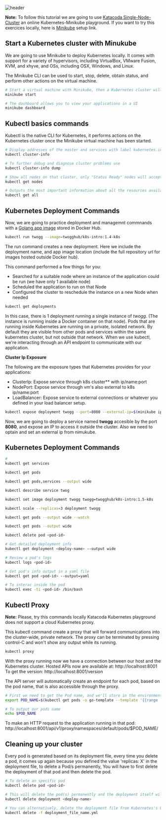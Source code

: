 ![header](https://raw.githubusercontent.com/twogg-git/k8s-intro/master/kubernetes_katacoda.png)


**Note:** To follow this tutorial we are going to use [Katacoda Single-Node-Cluster](https://www.katacoda.com/courses/kubernetes/launch-single-node-cluster) an online Kubernetes-Minikube playground. If you want to try this exercices locally, here is [Minikube](https://github.com/kubernetes/minikube/) setup link.

## Start a Kubernetes cluster with Minukube

We are going to use Minikube to deploy Kubernetes locally. It comes with support for a variety of hypervisors, including VirtualBox, VMware Fusion, KVM, and xhyve, and OSs, including OSX, Windows, and Linux.

The Minikube CLI can be used to start, stop, delete, obtain status, and perform other actions on the virtual machine. 

```sh
# Start a virtual machine with Minikube, then a Kubernetes cluster will be runnig in that VM
minikube start

# The dashboard allows you to view your applications in a UI 
minikube dashboard
```

## Kubectl basics commands

Kubectl is the native CLI for Kubernetes, it performs actions on the Kubernetes cluster once the Minikube virtual machine has been started.

```sh
# Display addresses of the master and services with label kubernetes.io/cluster-service=true 
kubectl cluster-info

# To further debug and diagnose cluster problems use
kubectl cluster-info dump

# Show all nodes on that cluster, only "Status Ready" nodes will accept applications for deployment
kubectl get nodes

# Outputs the most important information about all the resources available
kubectl get all 
```

## Kubernetes Deployment Commands 

Now, we are going to practice deployment and managemnt commnands with a [Golang app image](https://hub.docker.com/r/twogghub/k8s-intro/) stored in Docker Hub.

```sh
kubectl run twogg --image=twogghub/k8s-intro:1.4-k8s
```

The run command creates a new deployment. Here we include the deployment name, and app image location (include the full repository url for images hosted outside Docker hub).

This command performed a few things for you:
- Searched for a suitable node where an instance of the application could be run (we have only 1 available node)
- Scheduled the application to run on that Node
- Configured the cluster to reschedule the instance on a new Node when needed

```sh
kubectl get deployments
```
In this case, there is 1 deployment running a single instance of *twogg*. (The instance is running inside a Docker container on that node). Pods that are running inside Kubernetes are running on a private, isolated network. By default they are visible from other pods and services within the same kubernetes cluster, but not outside that network. When we use kubectl, we're interacting through an API endpoint to communicate with our application.

**Cluster Ip Exposure**

The following are the exposure types that Kubernetes provides for your applications:
- ClusterIp: Expose service through k8s cluster** with ip/name:port
- NodePort: Expose service through vm's also external to k8s ip/name:port
- LoadBalancer: Expose service to external connections or whatever you defined in your load balancer setup.

```sh
kubectl expose deployment twogg --port=8080 --external-ip=$(minikube ip) --type=LoadBalancer
```
Now, we are going to deploy a service named **twogg** accesible by the port **8080**, and expose an IP to access it outside the cluster. Also we need to optain and set an external ip from nimukube.

## Kubernetes Deployment Commands 

```sh
#
kubectl get services

kubectl get pods

kubectl get pods,services --output wide

kubectl describe service twog

kubectl set image deployment twogg twogg=twogghub/k8s-intro:1.5-k8s

kubectl scale --replicas=3 deployment twogg

kubectl get pods --output wide --watch

kubectl get pods --output wide 

kubectl delete pod <pod-id>

# Get detailed deployment info 
kubectl get deployment <deploy-name> --output wide

# Review a pod's logs
kubectl logs <pod-id>

# Get pod's info output in a yaml file
kubectl get pod <pod-id> --output=yaml

# To interac inside the pod
kubectl exec -ti <pod-id> /bin/bash
```

## Kubectl Proxy

**Note:** Please, try this commands locally Katacoda Kubernetes playground does not support a cloud Kubernetes proxy. 

This kubectl command create a proxy that will forward communications into the cluster-wide, private network. The proxy can be terminated by pressing control-C and won't show any output while its running. 

```sh
kubectl proxy
```

With the proxy running now we have a connection between our host and the Kubernetes cluster.
Hosted APIs now are available at: http://localhost:8001 
To get the version: http://localhost:8001/version

The API server will automatically create an endpoint for each pod, based on the pod name, that is also accessible through the proxy. 

```sh
# First we need to get the Pod name, and we'll store in the environment variable POD_NAME
export POD_NAME=$(kubectl get pods -o go-template --template '{{range .items}}{{.metadata.name}}{{"\n"}}{{end}}')

# To output our pods name 
echo $POD_NAME
```

To make an HTTP request to the application running in that pod: http://localhost:8001/api/v1/proxy/namespaces/default/pods/$POD_NAME/

## Cleaning up your cluster

Every pod is generated based on its deployment file, every time you delete a pod, it comes up again because you 
defined the value 'replicas: X' in the deployment file, to delete a Pod/s permanently, You will have to first delete the deployment of that pod and then delete the pod.

```sh
# To delete an specific pod  
kubectl delete pod <pod-id>

# This will delete the pod(s) permanently and the deployment itself will be deleted permanently 
kubectl delete deployment <deploy-name>

# You can alternatively, delete the deployment file from Kubernetes's UI as well
kubectl delete -f deployment_file_name.yml
```
